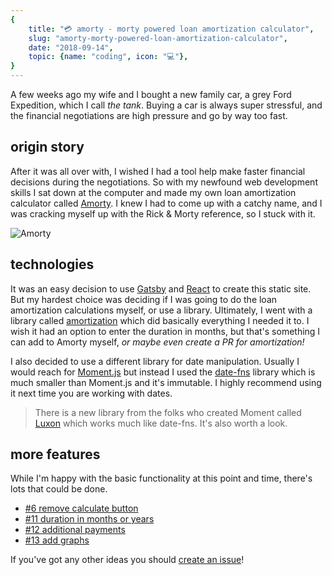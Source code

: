 ```yaml
---
{
    title: "💳 amorty - morty powered loan amortization calculator",
    slug: "amorty-morty-powered-loan-amortization-calculator",
    date: "2018-09-14",
    topic: {name: "coding", icon: "💻"},
}
---
```


A few weeks ago my wife and I bought a new family car, a grey Ford Expedition, which I call _the tank_. Buying a car is always super stressful, and the financial negotiations are high pressure and go by way too fast.

## origin story

After it was all over with, I wished I had a tool help make faster financial decisions during the negotiations. So with my newfound web development skills I sat down at the computer and made my own loan amortization calculator called [Amorty][1]. I knew I had to come up with a catchy name, and I was cracking myself up with the Rick & Morty reference, so I stuck with it.

![Amorty][2]

## technologies

It was an easy decision to use [Gatsby][3] and [React][4] to create this static site. But my hardest choice was deciding if I was going to do the loan amortization calculations myself, or use a library. Ultimately, I went with a library called [amortization][5] which did basically everything I needed it to. I wish it had an option to enter the duration in months, but that's something I can add to Amorty myself, _or maybe even create a PR for amortization!_

I also decided to use a different library for date manipulation. Usually I would reach for [Moment.js][6] but instead I used the [date-fns][7] library which is much smaller than Moment.js and it's immutable. I highly recommend using it next time you are working with dates.

> There is a new library from the folks who created Moment called [Luxon][8] which works much like date-fns. It's also worth a look.

## more features

While I'm happy with the basic functionality at this point and time, there's lots that could be done.

-   [#6 remove calculate button][9]
-   [#11 duration in months or years][10]
-   [#12 additional payments][11]
-   [#13 add graphs][12]

If you've got any other ideas you should [create an issue][13]!

[1]: https://amorty.netlify.com/
[2]: images/amorty.png
[3]: https://www.gatsbyjs.org/
[4]: https://reactjs.org/
[5]: https://github.com/eithanshavit/amortization
[6]: http://momentjs.com/
[7]: https://date-fns.org/
[8]: https://moment.github.io/luxon/
[9]: https://github.com/bradgarropy/amorty/issues/6
[10]: https://github.com/bradgarropy/amorty/issues/11
[11]: https://github.com/bradgarropy/amorty/issues/12
[12]: https://github.com/bradgarropy/amorty/issues/13
[13]: https://github.com/bradgarropy/amorty/issues
